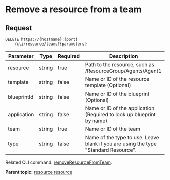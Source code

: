 # Remove a resource from a team

## Request

```
DELETE https://{hostname}:{port}
    /cli/resource/teams?{parameters}

```

|Parameter|Type|Required|Description|
|---------|----|--------|-----------|
|resource|string|true|Path to the resource, such as /ResourceGroup/Agents/Agent1|
|template|string|false|Name or ID of the resource template \(Optional\)|
|blueprintId|string|false|Name or ID of the blueprint \(Optional\)|
|application|string|false|Name or ID of the application \(Required to look up blueprint by name\)|
|team|string|true|Name or ID of the team|
|type|string|false|Name of the type to use. Leave blank if you are using the type "Standard Resource".|

Related CLI command: [removeResourceFromTeam](udclient_removeresourcefromteam.md).

**Parent topic:** [resource resource](../../com.udeploy.api.doc/topics/rest_cli_resource.md)

